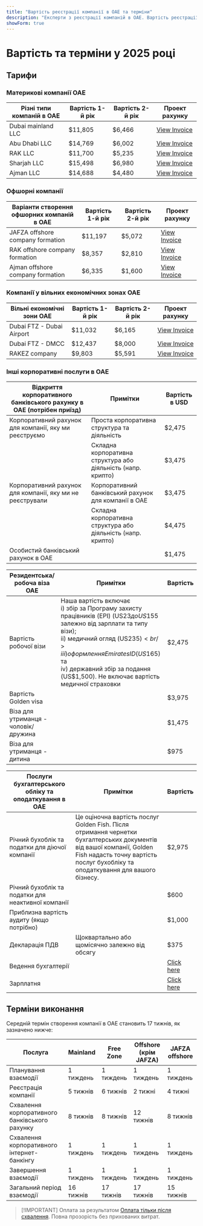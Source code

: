```yaml
---
title: "Вартість реєстрації компанії в ОАЕ та терміни"
description: "Експерти з реєстрації компаній в ОАЕ. Вартість реєстрації компанії в ОАЕ та орієнтовні терміни відкриття бізнесу."
showForm: true
---
```


# Вартість та терміни у 2025 році

## Тарифи

### Материкові компанії ОАЕ

| Різні типи компаній в ОАЕ | Вартість 1-й рік | Вартість 2-й рік | Проект рахунку                                                                                                   |
| ------------------------- | ---------------- | ---------------- | ---------------------------------------------------------------------------------------------------------------- |
| Dubai mainland LLC        | $11,805          | $6,466           | [View Invoice](https://docs.google.com/document/d/17zrplxsKNhqfC8AGuqbiAzR_1QXutglx_zeaSEys7-E/edit?usp=sharing) |
| Abu Dhabi LLC             | $14,769          | $6,002           | [View Invoice](/resources/contacts)                                                                              |
| RAK LLC                   | $11,700          | $5,235           | [View Invoice](/resources/contacts)                                                                              |
| Sharjah LLC               | $15,498          | $6,980           | [View Invoice](/resources/contacts)                                                                              |
| Ajman LLC                 | $14,688          | $4,480           | [View Invoice](/resources/contacts)                                                                              |

### Офшорні компанії

| Варіанти створення офшорних компаній в ОАЕ | Вартість 1-й рік | Вартість 2-й рік | Проект рахунку                      |
| ------------------------------------------ | ---------------- | ---------------- | ----------------------------------- |
| JAFZA offshore company formation           | $11,197          | $5,072           | [View Invoice](/resources/contacts) |
| RAK offshore company formation             | $8,357           | $2,810           | [View Invoice](/resources/contacts) |
| Ajman offshore company formation           | $6,335           | $1,600           | [View Invoice](/resources/contacts) |

### Компанії у вільних економічних зонах ОАЕ

| Вільні економічні зони ОАЕ | Вартість 1-й рік | Вартість 2-й рік | Проект рахунку                      |
| -------------------------- | ---------------- | ---------------- | ----------------------------------- |
| Dubai FTZ - Dubai Airport  | $11,032          | $6,165           | [View Invoice](/resources/contacts) |
| Dubai FTZ - DMCC           | $12,437          | $8,000           | [View Invoice](/resources/contacts) |
| RAKEZ company              | $9,803           | $5,591           | [View Invoice](/resources/contacts) |

### Інші корпоративні послуги в ОАЕ

| Відкриття корпоративного банківського рахунку в ОАЕ (потрібен приїзд) | Примітки                                                     | Вартість в USD |
| --------------------------------------------------------------------- | ------------------------------------------------------------ | -------------- |
| Корпоративний рахунок для компанії, яку ми реєструємо                 | Проста корпоративна структура та діяльність                  | $2,475         |
|                                                                       | Складна корпоративна структура або діяльність (напр. крипто) | $3,475         |
| Корпоративний рахунок для компанії, яку ми не реєстрували             | Корпоративний банківський рахунок для компанії в ОАЕ         | $3,475         |
|                                                                       | Складна корпоративна структура або діяльність (напр. крипто) | $4,475         |
| Особистий банківський рахунок в ОАЕ                                   |                                                              | $1,475         |

| Резидентська/робоча віза ОАЕ         | Примітки                                                                                                                                                                                                                                                                                      | Вартість |
| ------------------------------------ | --------------------------------------------------------------------------------------------------------------------------------------------------------------------------------------------------------------------------------------------------------------------------------------------- | -------- |
| Вартість робочої візи                | Наша вартість включає<br/>i) збір за Програму захисту працівників (EPI) (US$23 до US$155 залежно від зарплати та типу візи);<br/>ii) медичний огляд (US$235)<br/>iii) оформлення Emirates ID (US$165) та<br/>iv) державний збір за подання (US$1,500). Не включає вартість медичної страховки | $2,475   |
| Вартість Golden visa                 |                                                                                                                                                                                                                                                                                               | $3,975   |
| Віза для утриманця - чоловік/дружина |                                                                                                                                                                                                                                                                                               | $1,475   |
| Віза для утриманця - дитина          |                                                                                                                                                                                                                                                                                               | $975     |

| Послуги бухгалтерського обліку та оподаткування в ОАЕ | Примітки                                                                                                                                                                                                 | Вартість        |
| ----------------------------------------------------- | -------------------------------------------------------------------------------------------------------------------------------------------------------------------------------------------------------- | --------------- |
| Річний бухоблік та податки для діючої компанії        | Це оціночна вартість послуг Golden Fish. Після отримання чернетки бухгалтерських документів від вашої компанії, Golden Fish надасть точну вартість послуг бухобліку та оподаткування для вашого бізнесу. | $2,975          |
| Річний бухоблік та податки для неактивної компанії    |                                                                                                                                                                                                          | $600            |
| Приблизна вартість аудиту (якщо потрібно)             |                                                                                                                                                                                                          | $1,000          |
| Декларація ПДВ                                        | Щоквартально або щомісячно залежно від обсягу                                                                                                                                                            | $375            |
| Ведення бухгалтерії                                   |                                                                                                                                                                                                          | [Click here](#) |
| Зарплатня                                             |                                                                                                                                                                                                          | [Click here](#) |

## Терміни виконання

Середній термін створення компанії в ОАЕ становить 17 тижнів, як зазначено нижче:

| Послуга                                       | Mainland  | Free Zone | Offshore (крім JAFZA) | JAFZA offshore |
| --------------------------------------------- | --------- | --------- | --------------------- | -------------- |
| Планування взаємодії                          | 1 тиждень | 1 тиждень | 1 тиждень             | 1 тиждень      |
| Реєстрація компанії                           | 5 тижнів  | 6 тижнів  | 2 тижні               | 4 тижні        |
| Схвалення корпоративного банківського рахунку | 8 тижнів  | 8 тижнів  | 12 тижнів             | 8 тижнів       |
| Схвалення корпоративного інтернет-банкінгу    | 1 тиждень | 1 тиждень | 1 тиждень             | 1 тиждень      |
| Завершення взаємодії                          | 1 тиждень | 1 тиждень | 1 тиждень             | 1 тиждень      |
| Загальний період взаємодії                    | 16 тижнів | 17 тижнів | 17 тижнів             | 15 тижнів      |

> [!IMPORTANT] Оплата за результатом
> [Оплата тільки після схвалення](./../benefits/success-based-fees.md). Повна прозорість без прихованих витрат.
